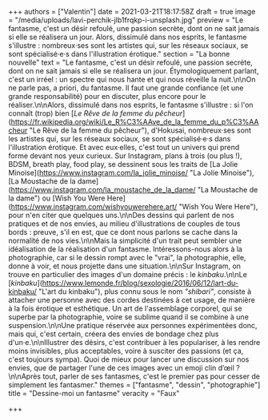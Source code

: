+++
authors = ["Valentin"]
date = 2021-03-21T18:17:58Z
draft = true
image = "/media/uploads/lavi-perchik-jlb1frqkp-i-unsplash.jpg"
preview = "Le fantasme, c'est un désir refoulé, une passion secrète, dont on ne sait jamais si elle se réalisera un jour. Alors, dissimulé dans nos esprits, le fantasme s'illustre : nombreux·ses sont les artistes qui, sur les réseaux sociaux, se sont spécialisé·e·s dans l'illustration érotique."
section = "La bonne nouvelle"
text = "Le fantasme, c'est un désir refoulé, une passion secrète, dont on ne sait jamais si elle se réalisera un jour. Étymologiquement parlant, c'est un irréel : un spectre qui nous hante et qui nous réveille la nuit.\n\nOn ne parle pas, a priori, du fantasme. Il faut une grande confiance (et une grande responsabilité) pour en discuter, plus encore pour le réaliser.\n\nAlors, dissimulé dans nos esprits, le fantasme s'illustre : si l'on connaît (trop) bien [_Le Rêve de la femme du pêcheur_](https://fr.wikipedia.org/wiki/Le_R%C3%AAve_de_la_femme_du_p%C3%AAcheur \"Le Rêve de la femme du pêcheur\"), d'Hokusai, nombreux·ses sont les artistes qui, sur les réseaux sociaux, se sont spécialisé·e·s dans l'illustration érotique. Et avec eux·elles, c'est tout un univers qui prend forme devant nos yeux curieux. Sur Instagram, plans à trois (ou plus !), BDSM, breath play, food play, se dessinent sous les traits de [La Jolie Minoise](https://www.instagram.com/la_jolie_minoise/ \"La Jolie Minoise\"), [La Moustache de la dame](https://www.instagram.com/la_moustache_de_la_dame/ \"La Moustache de la dame\") ou [Wish You Were Here](https://www.instagram.com/wishyouwerehere.art/ \"Wish You Were Here\"), pour n'en citer que quelques uns.\n\nDes dessins qui parlent de nos pratiques et de nos envies, au milieu d'illustrations de couples de tous bords : preuve, s'il en est, que ce dont nous parlons se cache dans la normalité de nos vies.\n\nMais la simplicité d'un trait peut sembler une idéalisation de la réalisation d'un fantasme. Intéressons-nous alors à la photographie, car si le dessin rompt avec le \"vrai\", la photographie, elle, donne à voir, et nous projette dans une situation.\n\nSur Instagram, on trouve en particulier des images d'un domaine précis : le _kinbaku_.\n\nLe [_kinbaku_](https://www.lemonde.fr/blog/sexologie/2016/06/12/lart-du-kinbaku/ \"L'art du kinbaku\"), plus connu sous le nom _\"shibari\"_, consiste à attacher une personne avec des cordes destinées à cet usage, de manière à la fois érotique et esthétique. Un art de l'assemblage corporel, qui se superbe par la photographie, voire se sublime quand il se combine à une suspension.\n\nUne pratique réservée aux personnes expérimentées donc, mais qui, c'est certain, créera des envies de bondage chez plus d'un·e.\n\nIllustrer des désirs, c'est contribuer à les populariser, à les rendre moins invisibles, plus acceptables, voire à susciter des passions (et ça, c'est toujours sympa). Quoi de mieux pour lancer une discussion sur nos envies, que de partager l'une de ces images avec un emoji clin d’œil ?\n\nAprès tout, parler de ses fantasmes, c'est le premier pas pour cesser de simplement les fantasmer."
themes = ["fantasme", "dessin", "photographie"]
title = "Dessine-moi un fantasme"
veracity = "Faux"

+++
